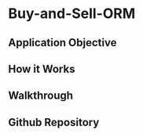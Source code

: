 # Buy-and-Sell-ORM

## Application Objective

## How it Works

## Walkthrough

## Github Repository

